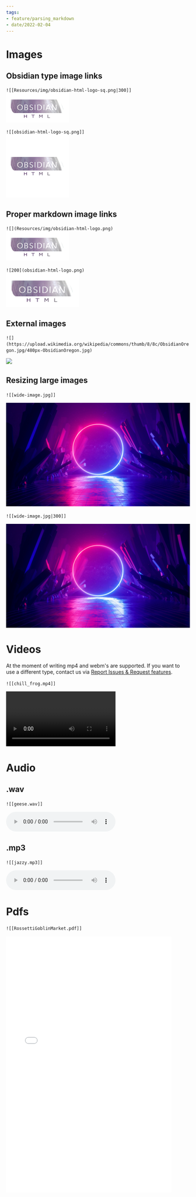 ```yaml
---
tags:
- feature/parsing_markdown
- date/2022-02-04
---
```

   
# Images   
## Obsidian type image links    
`![[Resources/img/obsidian-html-logo-sq.png|300]]`   
![](../Resources/img/obsidian-html-logo.png)   
   
`![[obsidian-html-logo-sq.png]]`   
![](../Resources/img/obsidian-html-logo-sq.png)    
## Proper markdown image links   
`![](Resources/img/obsidian-html-logo.png)`   
![](../Resources/img/obsidian-html-logo.png)   
   
`![200](obsidian-html-logo.png)`   
<img src="../Resources/img/obsidian-html-logo.png"  width="200" />   
   
## External images   
`![](https://upload.wikimedia.org/wikipedia/commons/thumb/8/8c/ObsidianOregon.jpg/480px-ObsidianOregon.jpg)`   
   
![](https://upload.wikimedia.org/wikipedia/commons/thumb/8/8c/ObsidianOregon.jpg/480px-ObsidianOregon.jpg)   
   
## Resizing large images   
`![[wide-image.jpg]]`   
   
![](../Resources/img/wide-image.jpg)   
   
`![[wide-image.jpg|300]]`   
   
![](../Resources/img/wide-image.jpg)   
   
   
# Videos   
At the moment of writing mp4 and webm's are supported. If you want to use a different type, contact us via [Report Issues & Request features](../General%20Information/Report%20Issues%20%26%20Request%20features.md).   
   
`![[chill_frog.mp4]]`   
   
<video controls><source src="../Resources/mp4/chill_frog.mp4" type="video/mp4">Your browser does not support the video tag.</video>   
   
# Audio    
##  .wav   
 `![[geese.wav]]`   
    
 <audio controls>   
    <source src="../Resources/audio/geese.wav" type="audio/x-wav">   
  Your browser does not support the audio element.   
</audio>    
   
## .mp3   
 `![[jazzy.mp3]]`   
    
 <audio controls>   
    <source src="../Resources/audio/jazzy.mp3" type="audio/mpeg">   
  Your browser does not support the audio element.   
</audio>    
   
# Pdfs   
`![[RossettiGoblinMarket.pdf]]`   
   
<embed src="../Resources/pdfs/RossettiGoblinMarket.pdf" width="90%" height="700px">